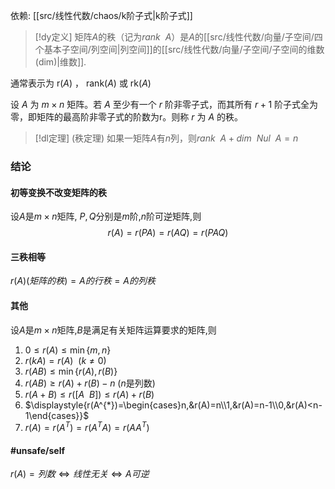 
依赖: [[src/线性代数/chaos/k阶子式|k阶子式]]


> [!dy定义] 
> 矩阵$A$的秩（记为$rank~~A$）是$A$的[[src/线性代数/向量/子空间/四个基本子空间/列空间|列空间]]的[[src/线性代数/向量/子空间/子空间的维数(dim)|维数]].

通常表示为  ${\displaystyle \mathrm {r} (A)}$ ， ${\displaystyle \mathrm {rank} (A)}$ 或 ${\displaystyle \mathrm {rk} (A)}$ 

设 ${\displaystyle A}$ 为 ${\displaystyle m\times n}$ 矩阵。若 ${\displaystyle A}$ 至少有一个 ${\displaystyle r}$ 阶非零子式，而其所有 ${\displaystyle r+1}$ 阶子式全为零，即矩阵的最高阶非零子式的阶数为r。则称 ${\displaystyle r}$ 为 ${\displaystyle A}$ 的秩。



> [!dl定理] (秩定理)
> 如果一矩阵$A$有$n$列，则$rank~~A+dim~~Nul~~A=n$


### 结论
#### 初等变换不改变矩阵的秩
设$A$是$m\times n$矩阵, $P,Q$分别是$m$阶,$n$阶可逆矩阵,则
$$
r(A)=r(PA)=r(AQ)=r(PAQ)
$$
#### 三秩相等
$r(A)(矩阵的秩)=A的行秩=A的列秩$

#### 其他
设$A$是$m\times n$矩阵,$B$是满足有关矩阵运算要求的矩阵,则
1. $0\leq r(A)\leq \min \{m,n\}$
2. $r(kA)=r(A)~~(k\neq 0)$
3. $r(AB)\leq \min \{r(A),r(B)\}$
4. $r(AB)\geq r(A)+r(B)-n$ ($n$是列数)
5. $r(A+B)\leq r([A~~B])\leq r(A)+r(B)$
6. $\displaystyle{r(A^{*})=\begin{cases}n,&r(A)=n\\1,&r(A)=n-1\\0,&r(A)<n-1\end{cases}}$
7. $r(A)=r(A^{T})=r(A^{T}A)=r(AA^{T})$

#### #unsafe/self 
$r(A)=列数 \Longleftrightarrow  线性无关\Longleftrightarrow A可逆$


